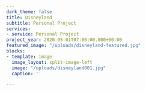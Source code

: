 ```yaml
---
dark_theme: false
title: Disneyland
subtitle: Personal Project
services:
- service: Personal Project
project_year: 2020-05-01T07:00:00.000+00:00
featured_image: "/uploads/disneyland-featured.jpg"
blocks:
- template: image
  image_layout: split-image-left
  image: "/uploads/disneyland001.jpg"
  caption: ''

---
```

